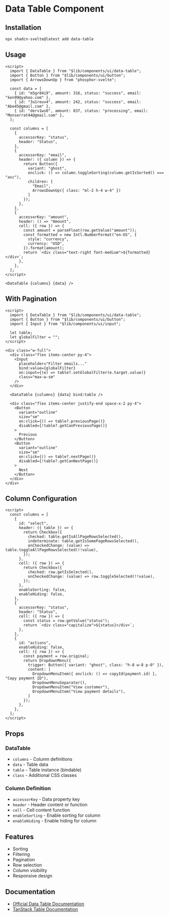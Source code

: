 # Data Table Component

## Installation

```bash
npx shadcn-svelte@latest add data-table
```

## Usage

```svelte
<script>
  import { DataTable } from "$lib/components/ui/data-table";
  import { Button } from "$lib/components/ui/button";
  import { ArrowsDownUp } from "phosphor-svelte";
  
  const data = [
    { id: "m5gr84i9", amount: 316, status: "success", email: "ken99@yahoo.com" },
    { id: "3u1reuv4", amount: 242, status: "success", email: "Abe45@gmail.com" },
    { id: "derv1ws0", amount: 837, status: "processing", email: "Monserrat44@gmail.com" },
  ];
  
  const columns = [
    {
      accessorKey: "status",
      header: "Status",
    },
    {
      accessorKey: "email",
      header: ({ column }) => {
        return Button({
          variant: "ghost",
          onclick: () => column.toggleSorting(column.getIsSorted() === "asc"),
          children: [
            "Email",
            ArrowsDownUp({ class: "ml-2 h-4 w-4" })
          ]
        });
      },
    },
    {
      accessorKey: "amount",
      header: () => "Amount",
      cell: ({ row }) => {
        const amount = parseFloat(row.getValue("amount"));
        const formatted = new Intl.NumberFormat("en-US", {
          style: "currency",
          currency: "USD",
        }).format(amount);
        return `<div class="text-right font-medium">${formatted}</div>`;
      },
    },
  ];
</script>

<DataTable {columns} {data} />
```

## With Pagination

```svelte
<script>
  import { DataTable } from "$lib/components/ui/data-table";
  import { Button } from "$lib/components/ui/button";
  import { Input } from "$lib/components/ui/input";
  
  let table;
  let globalFilter = "";
</script>

<div class="w-full">
  <div class="flex items-center py-4">
    <Input
      placeholder="Filter emails..."
      bind:value={globalFilter}
      on:input={(e) => table?.setGlobalFilter(e.target.value)}
      class="max-w-sm"
    />
  </div>
  
  <DataTable {columns} {data} bind:table />
  
  <div class="flex items-center justify-end space-x-2 py-4">
    <Button
      variant="outline"
      size="sm"
      on:click={() => table?.previousPage()}
      disabled={!table?.getCanPreviousPage()}
    >
      Previous
    </Button>
    <Button
      variant="outline"
      size="sm"
      on:click={() => table?.nextPage()}
      disabled={!table?.getCanNextPage()}
    >
      Next
    </Button>
  </div>
</div>
```

## Column Configuration

```svelte
<script>
  const columns = [
    {
      id: "select",
      header: ({ table }) => {
        return Checkbox({
          checked: table.getIsAllPageRowsSelected(),
          indeterminate: table.getIsSomePageRowsSelected(),
          onCheckedChange: (value) => table.toggleAllPageRowsSelected(!!value),
        });
      },
      cell: ({ row }) => {
        return Checkbox({
          checked: row.getIsSelected(),
          onCheckedChange: (value) => row.toggleSelected(!!value),
        });
      },
      enableSorting: false,
      enableHiding: false,
    },
    {
      accessorKey: "status",
      header: "Status",
      cell: ({ row }) => {
        const status = row.getValue("status");
        return `<div class="capitalize">${status}</div>`;
      },
    },
    {
      id: "actions",
      enableHiding: false,
      cell: ({ row }) => {
        const payment = row.original;
        return DropdownMenu({
          trigger: Button({ variant: "ghost", class: "h-8 w-8 p-0" }),
          content: [
            DropdownMenuItem({ onclick: () => copyId(payment.id) }, "Copy payment ID"),
            DropdownMenuSeparator(),
            DropdownMenuItem("View customer"),
            DropdownMenuItem("View payment details"),
          ]
        });
      },
    },
  ];
</script>
```

## Props

### DataTable
- `columns` - Column definitions
- `data` - Table data
- `table` - Table instance (bindable)
- `class` - Additional CSS classes

### Column Definition
- `accessorKey` - Data property key
- `header` - Header content or function
- `cell` - Cell content function
- `enableSorting` - Enable sorting for column
- `enableHiding` - Enable hiding for column

## Features

- Sorting
- Filtering
- Pagination
- Row selection
- Column visibility
- Responsive design

## Documentation

- [Official Data Table Documentation](https://www.shadcn-svelte.com/docs/components/data-table)
- [TanStack Table Documentation](https://tanstack.com/table/latest)